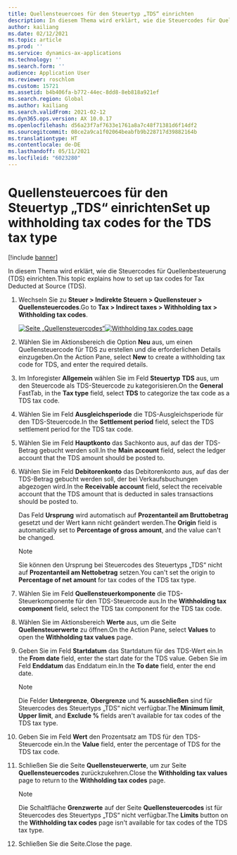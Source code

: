 ```yaml
---
title: Quellensteuercoes für den Steuertyp „TDS“ einrichten
description: In diesem Thema wird erklärt, wie die Steuercodes für Quellenbesteuerung (TDS) einrichten.
author: kailiang
ms.date: 02/12/2021
ms.topic: article
ms.prod: ''
ms.service: dynamics-ax-applications
ms.technology: ''
ms.search.form: ''
audience: Application User
ms.reviewer: roschlom
ms.custom: 15721
ms.assetid: b4b406fa-b772-44ec-8dd8-8eb818a921ef
ms.search.region: Global
ms.author: kailiang
ms.search.validFrom: 2021-02-12
ms.dyn365.ops.version: AX 10.0.17
ms.openlocfilehash: d56a23f7af7633e1761a8a7c48f71381d6f14df2
ms.sourcegitcommit: 08ce2a9ca1f02064beabfb9b228717d39882164b
ms.translationtype: HT
ms.contentlocale: de-DE
ms.lasthandoff: 05/11/2021
ms.locfileid: "6023280"
---
```

# <a name="set-up-withholding-tax-codes-for-the-tds-tax-type"></a><span data-ttu-id="a15bb-103">Quellensteuercoes für den Steuertyp „TDS“ einrichten</span><span class="sxs-lookup"><span data-stu-id="a15bb-103">Set up withholding tax codes for the TDS tax type</span></span>

[!include [banner](../includes/banner.md)]

<span data-ttu-id="a15bb-104">In diesem Thema wird erklärt, wie die Steuercodes für Quellenbesteuerung (TDS) einrichten.</span><span class="sxs-lookup"><span data-stu-id="a15bb-104">This topic explains how to set up tax codes for Tax Deducted at Source (TDS).</span></span>

1. <span data-ttu-id="a15bb-105">Wechseln Sie zu **Steuer \> Indirekte Steuern \> Quellensteuer \> Quellensteuercodes**.</span><span class="sxs-lookup"><span data-stu-id="a15bb-105">Go to **Tax \> Indirect taxes \> Withholding tax \> Withholding tax codes**.</span></span>

    <span data-ttu-id="a15bb-106">[![Seite „Quellensteuercodes“](./media/apac-ind-TDS-17.png)](./media/apac-ind-TDS-17.png)</span><span class="sxs-lookup"><span data-stu-id="a15bb-106">[![Withholding tax codes page](./media/apac-ind-TDS-17.png)](./media/apac-ind-TDS-17.png)</span></span>

2. <span data-ttu-id="a15bb-107">Wählen Sie im Aktionsbereich die Option **Neu** aus, um einen Quellensteuercode für TDS zu erstellen und die erforderlichen Details einzugeben.</span><span class="sxs-lookup"><span data-stu-id="a15bb-107">On the Action Pane, select **New** to create a withholding tax code for TDS, and enter the required details.</span></span>
3. <span data-ttu-id="a15bb-108">Im Inforegister **Allgemein** wählen Sie im Feld **Steuertyp** **TDS** aus, um den Steuercode als TDS-Steuercode zu kategorisieren.</span><span class="sxs-lookup"><span data-stu-id="a15bb-108">On the **General** FastTab, in the **Tax type** field, select **TDS** to categorize the tax code as a TDS tax code.</span></span>
4. <span data-ttu-id="a15bb-109">Wählen Sie im Feld **Ausgleichsperiode** die TDS-Ausgleichsperiode für den TDS-Steuercode.</span><span class="sxs-lookup"><span data-stu-id="a15bb-109">In the **Settlement period** field, select the TDS settlement period for the TDS tax code.</span></span>
5. <span data-ttu-id="a15bb-110">Wählen Sie im Feld **Hauptkonto** das Sachkonto aus, auf das der TDS-Betrag gebucht werden soll.</span><span class="sxs-lookup"><span data-stu-id="a15bb-110">In the **Main account** field, select the ledger account that the TDS amount should be posted to.</span></span>
6. <span data-ttu-id="a15bb-111">Wählen Sie im Feld **Debitorenkonto** das Debitorenkonto aus, auf das der TDS-Betrag gebucht werden soll, der bei Verkaufsbuchungen abgezogen wird.</span><span class="sxs-lookup"><span data-stu-id="a15bb-111">In the **Receivable account** field, select the receivable account that the TDS amount that is deducted in sales transactions should be posted to.</span></span>

    <span data-ttu-id="a15bb-112">Das Feld **Ursprung** wird automatisch auf **Prozentanteil am Bruttobetrag** gesetzt und der Wert kann nicht geändert werden.</span><span class="sxs-lookup"><span data-stu-id="a15bb-112">The **Origin** field is automatically set to **Percentage of gross amount**, and the value can't be changed.</span></span>

    > [!NOTE]
    > <span data-ttu-id="a15bb-113">Sie können den Ursprung bei Steuercodes des Steuertyps „TDS“ nicht auf **Prozentanteil am Nettobetrag** setzen.</span><span class="sxs-lookup"><span data-stu-id="a15bb-113">You can't set the origin to **Percentage of net amount** for tax codes of the TDS tax type.</span></span>

7. <span data-ttu-id="a15bb-114">Wählen Sie im Feld **Quellensteuerkomponente** die TDS-Steuerkomponente für den TDS-Steuercode aus.</span><span class="sxs-lookup"><span data-stu-id="a15bb-114">In the **Withholding tax component** field, select the TDS tax component for the TDS tax code.</span></span>
8. <span data-ttu-id="a15bb-115">Wählen Sie im Aktionsbereich **Werte** aus, um die Seite **Quellensteuerwerte** zu öffnen.</span><span class="sxs-lookup"><span data-stu-id="a15bb-115">On the Action Pane, select **Values** to open the **Withholding tax values** page.</span></span>
9. <span data-ttu-id="a15bb-116">Geben Sie im Feld **Startdatum** das Startdatum für des TDS-Wert ein.</span><span class="sxs-lookup"><span data-stu-id="a15bb-116">In the **From date** field, enter the start date for the TDS value.</span></span> <span data-ttu-id="a15bb-117">Geben Sie im Feld **Enddatum** das Enddatum ein.</span><span class="sxs-lookup"><span data-stu-id="a15bb-117">In the **To date** field, enter the end date.</span></span>

    > [!NOTE]
    > <span data-ttu-id="a15bb-118">Die Felder **Untergrenze**, **Obergrenze** und **% ausschließen** sind für Steuercodes des Steuertyps „TDS“ nicht verfügbar.</span><span class="sxs-lookup"><span data-stu-id="a15bb-118">The **Minimum limit**, **Upper limit**, and **Exclude %** fields aren't available for tax codes of the TDS tax type.</span></span>

10. <span data-ttu-id="a15bb-119">Geben Sie im Feld **Wert** den Prozentsatz am TDS für den TDS-Steuercode ein.</span><span class="sxs-lookup"><span data-stu-id="a15bb-119">In the **Value** field, enter the percentage of TDS for the TDS tax code.</span></span>
11. <span data-ttu-id="a15bb-120">Schließen Sie die Seite **Quellensteuerwerte**, um zur Seite **Quellensteuercodes** zurückzukehren.</span><span class="sxs-lookup"><span data-stu-id="a15bb-120">Close the **Withholding tax values** page to return to the **Withholding tax codes** page.</span></span>

    > [!NOTE]
    > <span data-ttu-id="a15bb-121">Die Schaltfläche **Grenzwerte** auf der Seite **Quellensteuercodes** ist für Steuercodes des Steuertyps „TDS“ nicht verfügbar.</span><span class="sxs-lookup"><span data-stu-id="a15bb-121">The **Limits** button on the **Withholding tax codes** page isn't available for tax codes of the TDS tax type.</span></span>

12. <span data-ttu-id="a15bb-122">Schließen Sie die Seite.</span><span class="sxs-lookup"><span data-stu-id="a15bb-122">Close the page.</span></span>
